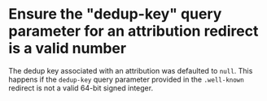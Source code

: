 # Ensure the "dedup-key" query parameter for an attribution redirect is a valid number

The dedup key associated with an attribution was defaulted to `null`.
This happens if the `dedup-key` query parameter provided in the `.well-known` redirect is not a
valid 64-bit signed integer.
